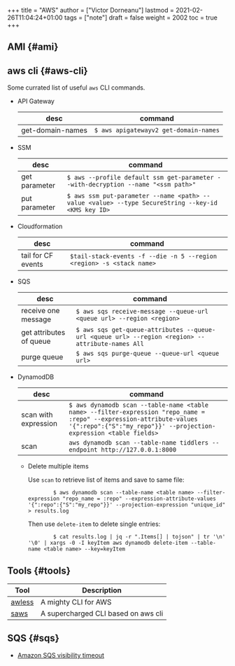 +++
title = "AWS"
author = ["Victor Dorneanu"]
lastmod = 2021-02-26T11:04:24+01:00
tags = ["note"]
draft = false
weight = 2002
toc = true
+++

## AMI {#ami}


## aws cli {#aws-cli}

Some currated list of useful `aws`  CLI commands.

-   API Gateway

    | desc             | command                               |
    |------------------|---------------------------------------|
    | get-domain-names | `$ aws apigatewayv2 get-domain-names` |

-   SSM

    | desc          | command                                                                                           |
    |---------------|---------------------------------------------------------------------------------------------------|
    | get parameter | `$ aws --profile default ssm get-parameter --with-decryption --name "<ssm path>"`                 |
    | put parameter | `$ aws ssm put-parameter --name <path> --value <value> --type SecureString --key-id <KMS key ID>` |

-   Cloudformation

    | desc               | command                                                              |
    |--------------------|----------------------------------------------------------------------|
    | tail for CF events | `$tail-stack-events -f --die -n 5 --region <region> -s <stack name>` |

-   SQS

    | desc                    | command                                                                                          |
    |-------------------------|--------------------------------------------------------------------------------------------------|
    | receive one message     | `$ aws sqs receive-message --queue-url <queue url> --region <region>`                            |
    | get attributes of queue | `$ aws sqs get-queue-attributes --queue-url <queue url> --region <region> --attribute-names All` |
    | purge queue             | `$ aws sqs purge-queue --queue-url <queue url>`                                                  |

-   DynamodDB

    | desc                 | command                                                                                                                                                                                  |
    |----------------------|------------------------------------------------------------------------------------------------------------------------------------------------------------------------------------------|
    | scan with expression | `$ aws dynamodb scan --table-name <table name> --filter-expression "repo_name = :repo" --expression-attribute-values '{":repo":{"S":"my_repo"}}' --projection-expression <table fields>` |
    | scan                 | `aws dynamodb scan --table-name tiddlers --endpoint http://127.0.0.1:8000`                                                                                                               |

    -   Delete multiple items

        Use `scan` to retrieve list of items and save to same file:

        ```shell
                $ aws dynamodb scan --table-name <table name> --filter-expression "repo_name = :repo" --expression-attribute-values '{":repo":{"S":"my_repo"}}' --projection-expression "unique_id" > results.log
        ```

        Then use `delete-item` to delete single entries:

        ```shell
                $ cat results.log | jq -r ".Items[] | tojson" | tr '\n' '\0' | xargs -0 -I keyItem aws dynamodb delete-item --table-name <table name> --key=keyItem
        ```


## Tools {#tools}

| Tool                                        | Description                         |
|---------------------------------------------|-------------------------------------|
| [awless](https://github.com/wallix/awless)  | A mighty CLI for AWS                |
| [saws](https://github.com/donnemartin/saws) | A supercharged CLI based on aws cli |


## SQS {#sqs}

-   [Amazon SQS visibility timeout](https://docs.aws.amazon.com/AWSSimpleQueueService/latest/SQSDeveloperGuide/sqs-visibility-timeout.html)
